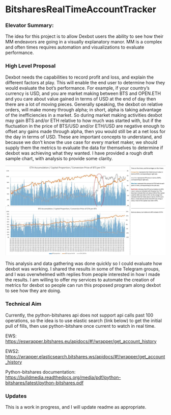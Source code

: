 # BitsharesRealTimeAccountTracker


### Elevator Summary:
The idea for this project is to allow Dexbot users the ability to see how their MM endeavors are going in a visually explanatory manor. MM is a complex  and often times requires automation and visualizations to evaluate performance. 


### High Level Proposal
Dexbot needs the capabilities to record profit and loss, and explain the different factors at play. This will enable the end user to determine how they would evaluate the bot’s performance. For example, if your country’s currency is USD, and you are market making between BTS and OPEN.ETH and you care about value gained in terms of USD at the end of day then there are a lot of moving pieces. Generally speaking, the dexbot on relative orders, will make money through alpha; in short, alpha is taking advantage of the inefficiencies in a market. So during market making activities dexbot may gain BTS and/or ETH relative to how much was started with, but if the fluctuation in the price of BTS/USD and/or ETH/USD are negative enough to offset any gains made through alpha, then you would still be at a net loss for the day in terms of USD. These are important concepts to understand, and because we don’t know the use case for every market maker, we should supply them the metrics to evaluate the data for themselves to determine if dexbot was achieving what they wanted. I have provided a rough draft sample chart, with analysis to provide some clarity. 

![example charting](https://github.com/JRizzly/BitsharesRealTimeAccountTracker/blob/master/pics/Example%20Performance%20Analysis.jpg)

This analysis and data gathering was done quickly so I could evaluate how dexbot was working. I shared the results in some of the Telegram groups, and I was overwhelmed with replies from people interested in how I made the results. I am willing to offer my services to automate the creation of metrics for dexbot so people can run this proposed program along dexbot to see how they are doing. 

### Technical Aim
Currently, the python-bitshares api does not support api calls past 100 operations, so the idea is to use elastic search (link below) to get the initial pull of fills, then use python-bitshare once current to watch in real time. 

EWS: https://eswrapper.bitshares.eu/apidocs/#!/wrapper/get_account_history 

EWS2: https://wrapper.elasticsearch.bitshares.ws/apidocs/#!/wrapper/get_account_history

Python-bitshares documentation: https://buildmedia.readthedocs.org/media/pdf/python-bitshares/latest/python-bitshares.pdf


### Updates
This is a work in progress, and I will update readme as appropriate. 


